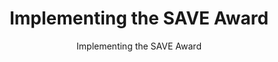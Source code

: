 ---
layout: resources-landing
title: "Implementing the SAVE Award"
subtitle: "Implementing the SAVE Award"
doc-link: ../assets/files/CONTROLLER-ALERT-Implementing-the-SAVE-Award-4.8.13.pdf
filters: controller-alert omb 2013 archived
fiscal_year: 2013
---